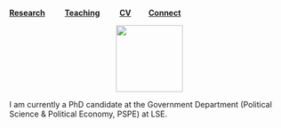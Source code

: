 [**Research**](Research.md) &nbsp; &nbsp; &nbsp; &nbsp; [**Teaching**](Teaching.md) &nbsp; &nbsp; &nbsp; &nbsp; [**CV**](CV.pdf) &nbsp; &nbsp; &nbsp; &nbsp;[**Connect**](Connect.md)

<div align="center"><img src="sehoof.jpg" width="120"></div>

I am currently a PhD candidate at the Government Department (Political Science & Political Economy, PSPE) at LSE.




